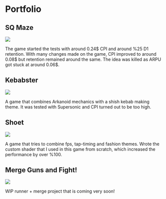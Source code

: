 # Portfolio


## SQ Maze

![](https://github.com/darknovagames/Portfolio/blob/main/SQ_Maze_Gameplay.gif)

The game started the tests with around 0.24$ CPI and around %25 D1 retention.
With many changes made on the game, CPI improved to around 0.08$ but retention remained around the same.
The idea was killed as ARPU got stuck at around 0.06$.




## Kebabster

![](https://github.com/darknovagames/Portfolio/blob/main/Kebabster_Gameplay.gif)

A game that combines Arkanoid mechanics with a shish kebab making theme.
It was tested with Supersonic and CPI turned out to be too high.




## Shoet

![](https://github.com/darknovagames/Portfolio/blob/main/Shoet_Gameplay.gif)

A game that tries to combine fps, tap-timing and fashion themes.
Wrote the custom shader that I used in this game from scratch, which increased the performance by over %100.




## Merge Guns and Fight!

![](https://github.com/darknovagames/Portfolio/blob/main/MergeGuns_PreLevel_Gameplay.gif)

WIP runner + merge project that is coming very soon!
